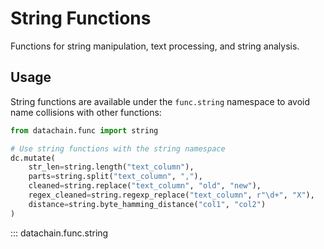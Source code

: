 # String Functions

Functions for string manipulation, text processing, and string analysis.

## Usage

String functions are available under the `func.string` namespace to avoid name collisions with other functions:

```python
from datachain.func import string

# Use string functions with the string namespace
dc.mutate(
    str_len=string.length("text_column"),
    parts=string.split("text_column", ","),
    cleaned=string.replace("text_column", "old", "new"),
    regex_cleaned=string.regexp_replace("text_column", r"\d+", "X"),
    distance=string.byte_hamming_distance("col1", "col2")
)
```

::: datachain.func.string
